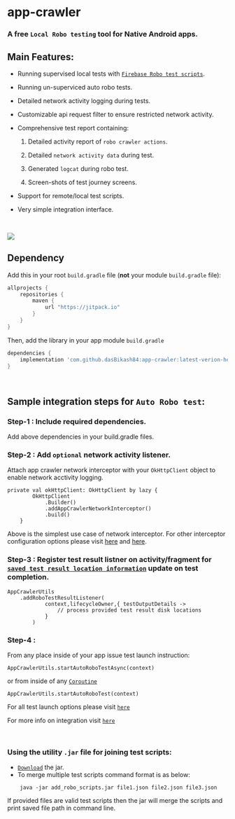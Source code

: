 # app-crawler

### A free `Local Robo testing` tool for Native Android apps.



## Main Features:

- Running supervised local tests with [`Firebase Robo test scripts`](https://firebase.google.com/docs/test-lab/android/robo-ux-test).
- Running un-superviced auto robo tests.
- Detailed network activity logging during tests.
- Customizable api request filter to ensure restricted network activity.
- Comprehensive test report containing:
    
    1) Detailed activity report of `robo crawler actions`.

    2) Detailed `network activity data` during test. 
    
    3) Generated `logcat` during robo test.

    4) Screen-shots of test journey screens.
- Support for remote/local test scripts.
- Very simple integration interface.

<br>

![](https://jitpack.io/v/dasBikash84/app-crawler.svg)

## Dependency

Add this in your root `build.gradle` file (**not** your module `build.gradle` file):

```gradle
allprojects {
	repositories {
        maven { 
            url "https://jitpack.io" 
        }
    }
}
```

Then, add the library in your app module `build.gradle`
```gradle
dependencies {
    implementation 'com.github.dasBikash84:app-crawler:latest-verion-here'
}
```
<br>

## Sample integration steps for `Auto Robo test`:

### Step-1 : Include required dependencies.

Add above dependencies in your build.gradle files.

### Step-2 : Add `optional` network activity listener.
Attach app crawler network interceptor with your `OkHttpClient` object to enable network acctivity logging.

```
private val okHttpClient: OkHttpClient by lazy {
        OkHttpClient
            .Builder()
            .addAppCrawlerNetworkInterceptor()
            .build()
    }
``` 

Above is the simplest use case of network interceptor. For other interceptor configuration options please visit [here](https://github.com/dasBikash84/app-crawler/blob/master/app_crawler/src/main/java/com/dasBikash/app_crawler/AppCrawlerUtils.kt) and [here](https://github.com/dasBikash84/app-crawler-model/blob/master/app_crawler_model/src/main/java/com/dasBikash/app_crawler_model/RequestMethodFilter.kt).

### Step-3 : Register test result listner on activity/fragment for [`saved test result location information`](https://github.com/dasBikash84/app-crawler-model/blob/master/app_crawler_model/src/main/java/com/dasBikash/app_crawler_model/TestOutputDetails.kt) update on test completion.



```
AppCrawlerUtils
    .addRoboTestResultListener(
            context,lifecycleOwner,{ testOutputDetails ->
                // process provided test result disk locations
            }
        )
```

### Step-4 : 
From any place inside of your app issue test launch instruction:

```
AppCrawlerUtils.startAutoRoboTestAsync(context)
```
or from inside of any [`Coroutine`](https://kotlinlang.org/docs/coroutines-basics.html)

```
AppCrawlerUtils.startAutoRoboTest(context)
```

For all test launch options please visit [`here`](https://github.com/dasBikash84/app-crawler/blob/master/app_crawler/src/main/java/com/dasBikash/app_crawler/AppCrawlerUtils.kt)

For more info on integration visit [`here`](https://drive.google.com/drive/folders/1kP6_CXNhVI-QNQ-0u_-NsT23nZlnw6Hz?usp=sharing) 

<br>

### Using the utility `.jar` file for joining test scripts:

- [`Download`](https://github.com/dasBikash84/app-crawler/blob/master/add_robo_scripts.jar) the jar.
- To merge multiple test scripts command format is as below:
```
    java -jar add_robo_scripts.jar file1.json file2.json file3.json
``` 
If provided files are valid test scripts then the jar will merge the scripts and print saved file path in command line.

